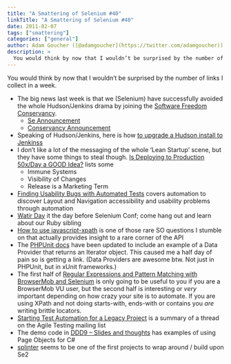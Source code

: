 ```yaml
---
title: "A Smattering of Selenium #40"
linkTitle: "A Smattering of Selenium #40"
date: 2011-02-07
tags: ["smattering"]
categories: ["general"]
author: Adam Goucher ([@adamgoucher](https://twitter.com/adamgoucher))
description: >
  You would think by now that I wouldn’t be surprised by the number of links I collect in a week.
---
```


You would think by now that I wouldn’t be surprised by the number of links I collect in a week.

*   The big news last week is that we (Selenium) have successfully avoided the whole Hudson/Jenkins drama by joining the [Software Freedom Conservancy](http://sfconservancy.org/).
    *   [Se Announcement](https://seleniumhq.wordpress.com/2011/02/02/selenium-joins-the-software-freedom-conservancy/)
    *   [Conservancy Announcement](http://sfconservancy.org/news/2011/feb/02/selenium-joins)
*   Speaking of Hudson/Jenkins, here is how [to upgrade a Hudson install to Jenkinss](http://wiki.jenkins-ci.org/display/JENKINS/Upgrading+from+Hudson+to+Jenkins)
*   I don’t like a lot of the messaging of the whole ‘Lean Startup’ scene, but they have some things to steal though. [Is Deploying to Production 50x/Day a GOOD Idea?](http://www.thehackerchickblog.com/2011/02/continuous-deployment-for-continuous-learning.html) lists some
    *   Immune Systems
    *   Visibility of Changes
    *   Release is a Marketing Term
*   [Finding Usability Bugs with Automated Tests](http://queue.acm.org/detail.cfm?id=1925091) covers automation to discover Layout and Navigation accessibility and usability problems through automation
*   [Watir Day](http://watir.com/watir-day/) it the day before Selenium Conf; come hang out and learn about our Ruby sibling
*   [How to use javascript-xpath](http://stackoverflow.com/questions/2536652/how-to-use-javascript-xpath) is one of those rare SO questions I stumble on that actually provides insight to a rare corner of the API
*   The [PHPUnit docs](http://www.phpunit.de/manual/current/en/writing-tests-for-phpunit.html#writing-tests-for-phpunit.data-providers) have been updated to include an example of a Data Provider that returns an Iterator object. This caused me a half day of pain so is getting a link. (Data Providers are awesome btw. Not just in PHPUnit, but in xUnit frameworks.)
*   The first half of [Regular Expressions and Pattern Matching with BrowserMob and Selenium](http://blog.browsermob.com/2011/02/regular-expressions-and-pattern-matching-with-browsermob-and-selenium/) is only going to be useful to you if you are a BrowserMob VU user, but the second half is interesting or _very_ important depending on how crazy your site is to automate. If you are using XPath and not doing starts-with, ends-with or contains you _are_ writing brittle locators.
*   [Starting Test Automation for a Legacy Project](http://www.infoq.com/news/2011/01/testing-legacy-application) is a summary of a thread on the Agile Testing mailing list
*   The demo code in [DDD9 – Slides and thoughts](http://www.theautomatedtester.co.uk/blog/2011/ddd9-slides-and-thoughts.html) has examples of using Page Objects for C#
*   [splinter](http://splinter.cobrateam.info/) seems to be one of the first projects to wrap around / build upon Se2